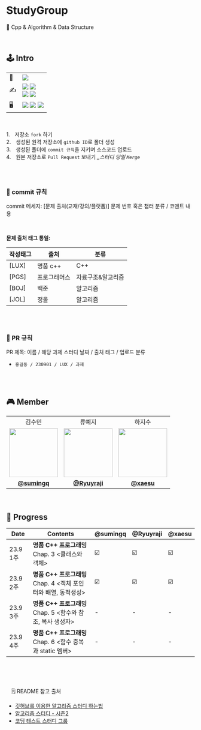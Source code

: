 # StudyGroup
🏫 Cpp &amp; Algorithm &amp; Data Structure

<br/>

## 🕹️ Intro
<table>
 
  <tr>
    <td>
      🚩
    </td>
    <td>
      <img src="https://img.shields.io/badge/2023.09.08 ~ ing-F01414?style=plastic&logo">
    </td>
  </tr>
 
  <tr>
    <td>
      ✍️
    </td>
     <td>
      <img src="https://img.shields.io/badge/매주-FF7200?style=plastic&logo">
      <img src="https://img.shields.io/badge/1챕터씩 완독 및 문제 풀이-FFFFFF?style=plastic&logo">
      <br>
      <img src="https://img.shields.io/badge/매일-FF7200?style=plastic&logo">
      <img src="https://img.shields.io/badge/수업 이후 1시간씩 공부-FFFFFF?style=plastic&logo">
   </tr>
   
   <tr>
    <td>
      🖥️
    </td>
    <td>
      <img src="https://img.shields.io/badge/C++-00599C?styleplastic&logo">
      <img src="https://img.shields.io/badge/Algorithm-00BCB4?style=plastic&logo">
      <img src="https://img.shields.io/badge/Data Structure-2A7BA0?style=plastic&logo">
    </td>
  </tr>
  
</table>

<br/>

1.ㅤ저장소 `fork` 하기
<br/>
2.ㅤ생성된 원격 저장소에 `github ID`로 폴더 생성
<br/>
3.ㅤ생성된 폴더에 `commit 규칙`을 지키며 소스코드 업로드
<br/>
4.ㅤ원본 저장소로 `Pull Request` 보내기 *_스터디 당일 `Merge`*

<br/>
<br />

### 🎰 commit 규칙
commit 메세지: [문제 출처(교재/강의/플랫폼)] 문제 번호 혹은 챕터 분류 / 코멘트 내용

<br/>

**문제 출처 태그 통일:**
  
  
  | 작성태그 | 출처 | 분류 |
  | --- | --- | --- |
  | [LUX] | 명품 c++ | C++ |
  | [PGS] | 프로그래머스 | 자료구조&알고리즘 |
  | [BOJ] | 백준 | 알고리즘 |
  | [JOL] | 정올 | 알고리즘 |


<br/>
<br/>

### 🎰 PR 규칙
PR 제목: 이름 / 해당 과제 스터디 날짜 / 출처 태그 / 업로드 분류
-  ` 홍길동 / 230901 / LUX / 과제  `

<br/>
<br/>

## 🎮 Member

<table>
 <tr>
    <td align="center"><a>김수민</a></a>
    <td align="center"><a>류예지</a></a>
    <td align="center"><a>하지수</a></a>
  </tr>
 <tr>
    <td align="center"><a href="https://github.com/sumingq"><img src="https://avatars.githubusercontent.com/sumingq" width="130px;" alt=""></a></td>
    <td align="center"><a href="https://github.com/Ryuyraji"><img src="https://avatars.githubusercontent.com/Ryuyraji" width="130px;" alt=""></a></td>
    <td align="center"><a href="https://github.com/xaesu"><img src="https://avatars.githubusercontent.com/xaesu" width="130px;" alt=""></a></td>
  </tr>
  <tr>
    <td align="center"><a href="https://github.com/sumingq"><b>@sumingq</b></a></td>
    <td align="center"><a href="https://github.com/Ryuyraji"><b>@Ryuyraji</b></a></td>
    <td align="center"><a href="https://github.com/xaesu"><b>@xaesu</b></a></td>
  </tr>
</table>


<br/>


## 🎲 Progress

| Date | Contents |  @sumingq | @Ryuyraji | @xaesu |
| --- | --- | --- | --- | --- |
|23.9 1주| **명품 C++ 프로그래밍** <br/> Chap. 3 <클래스와 객체> | ☑️ | ☑️ | ☑️ |
|23.9 2주| **명품 C++ 프로그래밍** <br/> Chap. 4 <객체 포인터와 배열, 동적생성> | ☑️ | ☑️ | ☑️ |
|23.9 3주| **명품 C++ 프로그래밍** <br/> Chap. 5 <함수와 참조, 복사 생성자> | - | - | - |
|23.9 4주| **명품 C++ 프로그래밍** <br/> Chap. 6 <함수 중복과 static 멤버> | - | - | - |


<br/><br/><br/>

ㅤ🗒️ README 참고 출처
<br/>
* [깃허브를 이용한 알고리즘 스터디 하는법](https://waytocse.tistory.com/59)
* [알고리즘 스터디 - 시즌2](https://github.com/CodeSquad-2023-BE-Study/Algorithm-Study)
* [코딩 테스트 스터디 그룹](https://github.com/CodeTest-StudyGroup/Code-Test-Study)
